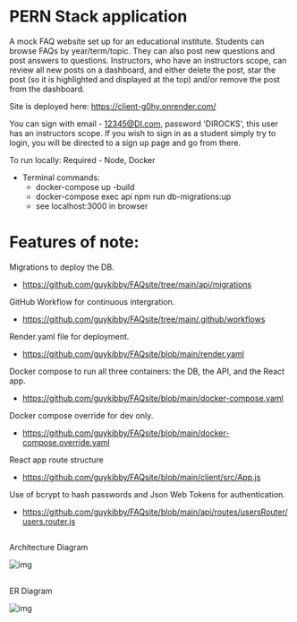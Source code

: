 
# PERN Stack application 

A mock FAQ website set up for an educational institute. Students can browse FAQs by year/term/topic. They can also post new questions and post answers to questions. Instructors, who have an instructors scope, can review all new posts on a dashboard, and either delete the post, star the post (so it is highlighted and displayed at the top) and/or remove the post from the dashboard.

Site is deployed here: https://client-g0hy.onrender.com/

You can sign with email - 12345@DI.com, password 'DIROCKS', this user has an instructors scope.
If you wish to sign in as a student simply try to login, you will be directed to a sign up page and go from there.

To run locally:
Required - Node, Docker
- Terminal commands:
  - docker-compose up -build
  - docker-compose exec api npm run db-migrations:up
  - see localhost:3000 in browser

# Features of note:

Migrations to deploy the DB.
- https://github.com/guykibby/FAQsite/tree/main/api/migrations

GitHub Workflow for continuous intergration.
- https://github.com/guykibby/FAQsite/tree/main/.github/workflows

Render.yaml file for deployment.
- https://github.com/guykibby/FAQsite/blob/main/render.yaml

Docker compose to run all three containers: the DB, the API, and the React app.
- https://github.com/guykibby/FAQsite/blob/main/docker-compose.yaml

Docker compose override for dev only.
- https://github.com/guykibby/FAQsite/blob/main/docker-compose.override.yaml

React app route structure
- https://github.com/guykibby/FAQsite/blob/main/client/src/App.js

Use of bcrypt to hash passwords and Json Web Tokens for authentication.
- https://github.com/guykibby/FAQsite/blob/main/api/routes/usersRouter/users.router.js

##

<summary>Architecture Diagram</summary>

![img](diagrams/architecture-diagram.png)

##

<summary>ER Diagram</summary>

![img](diagrams/ER-Diagram.png)



